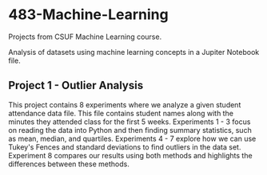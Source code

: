 # 483-Machine-Learning
Projects from CSUF Machine Learning course.

Analysis of datasets using machine learning concepts in a Jupiter Notebook file.

## Project 1 - Outlier Analysis
This project contains 8 experiments where we analyze a given student attendance data file. This file contains student names along with the minutes they attended class for the first 5 weeks. Experiments 1 - 3 focus on reading the data into Python and then finding summary statistics, such as mean, median, and quartiles. Experiments 4 - 7 explore how we can use Tukey's Fences and standard deviations to find outliers in the data set. Experiment 8 compares our results using both methods and highlights the differences between these methods.
